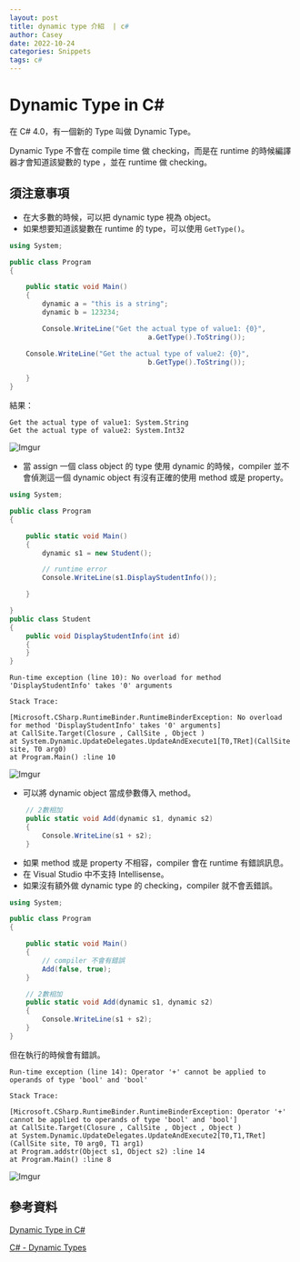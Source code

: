 ```yaml
---
layout: post
title: dynamic type 介紹  | c#
author: Casey
date: 2022-10-24
categories: Snippets
tags: c#
---
```


# Dynamic Type in C#

在 C# 4.0，有一個新的 Type 叫做 Dynamic Type。

Dynamic Type 不會在 compile time 做 checking，而是在 runtime 的時候編譯器才會知道該變數的 type ，並在 runtime 做 checking。

## 須注意事項

- 在大多數的時候，可以把 dynamic type 視為 object。
- 如果想要知道該變數在 runtime 的 type，可以使用 `GetType()`。

```csharp
using System;

public class Program
{

	public static void Main()
	{
		dynamic a = "this is a string";
		dynamic b = 123234;

		Console.WriteLine("Get the actual type of value1: {0}",
                                  a.GetType().ToString());

    Console.WriteLine("Get the actual type of value2: {0}",
                                  b.GetType().ToString());

	}
}
```

結果：

```
Get the actual type of value1: System.String
Get the actual type of value2: System.Int32
```

![Imgur](https://i.imgur.com/GdwesQY.png)

- 當 assign 一個 class object 的 type 使用 dynamic 的時候，compiler 並不會偵測這一個 dynamic object 有沒有正確的使用 method 或是 property。

```c#
using System;

public class Program
{

	public static void Main()
	{
		dynamic s1 = new Student();

		// runtime error
		Console.WriteLine(s1.DisplayStudentInfo());

	}

}
public class Student
{
    public void DisplayStudentInfo(int id)
    {
    }
}
```

```
Run-time exception (line 10): No overload for method 'DisplayStudentInfo' takes '0' arguments

Stack Trace:

[Microsoft.CSharp.RuntimeBinder.RuntimeBinderException: No overload for method 'DisplayStudentInfo' takes '0' arguments]
at CallSite.Target(Closure , CallSite , Object )
at System.Dynamic.UpdateDelegates.UpdateAndExecute1[T0,TRet](CallSite site, T0 arg0)
at Program.Main() :line 10
```

![Imgur](https://i.imgur.com/myCsp1I.png)

- 可以將 dynamic object 當成參數傳入 method。

```c#
	// 2數相加
    public static void Add(dynamic s1, dynamic s2)
    {
        Console.WriteLine(s1 + s2);
    }
```

- 如果 method 或是 property 不相容，compiler 會在 runtime 有錯誤訊息。
- 在 Visual Studio 中不支持 Intellisense。
- 如果沒有額外做 dynamic type 的 checking，compiler 就不會丟錯誤。

```csharp
using System;

public class Program
{

	public static void Main()
	{
		// compiler 不會有錯誤
		Add(false, true);
	}

	// 2數相加
    public static void Add(dynamic s1, dynamic s2)
    {
        Console.WriteLine(s1 + s2);
    }
}
```

但在執行的時候會有錯誤。

```
Run-time exception (line 14): Operator '+' cannot be applied to operands of type 'bool' and 'bool'

Stack Trace:

[Microsoft.CSharp.RuntimeBinder.RuntimeBinderException: Operator '+' cannot be applied to operands of type 'bool' and 'bool']
at CallSite.Target(Closure , CallSite , Object , Object )
at System.Dynamic.UpdateDelegates.UpdateAndExecute2[T0,T1,TRet](CallSite site, T0 arg0, T1 arg1)
at Program.addstr(Object s1, Object s2) :line 14
at Program.Main() :line 8
```

![Imgur](https://i.imgur.com/LH0rNbV.png)

## 參考資料

[Dynamic Type in C#](https://www.geeksforgeeks.org/dynamic-type-in-c-sharp/)

[C# - Dynamic Types](https://www.tutorialsteacher.com/csharp/csharp-dynamic-type)
